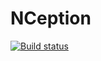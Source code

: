 NCeption
========
[![Build status](https://ci.appveyor.com/api/projects/status/q0wdttemod7abqbn?svg=true)](https://ci.appveyor.com/project/bronumski/nception)

